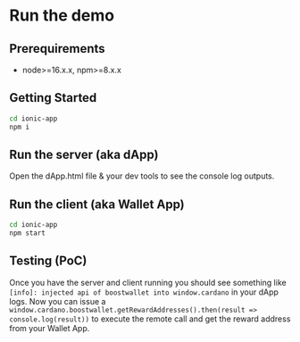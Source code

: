# Run the demo

## Prerequirements

* node>=16.x.x, npm>=8.x.x

## Getting Started

```zsh
cd ionic-app
npm i
```

## Run the server (aka dApp)

Open the dApp.html file & your dev tools to see the console log outputs.

## Run the client (aka Wallet App)

```zsh
cd ionic-app
npm start
```

## Testing (PoC)

Once you have the server and client running you should see something like `[info]: injected api of boostwallet into window.cardano` in your dApp logs. Now you can issue a `window.cardano.boostwallet.getRewardAddresses().then(result => console.log(result))` to execute the remote call and get the reward address from your Wallet App.

